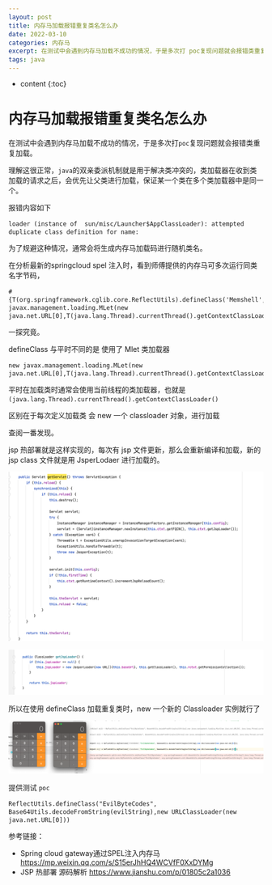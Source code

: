 ```yaml
---
layout: post
title: 内存马加载报错重复类名怎么办
date: 2022-03-10
categories: 内存马
excerpt: 在测试中会遇到内存马加载不成功的情况，于是多次打 poc复现问题就会报错类重复加载。发现了一个小 tip 使用新的类加载器规避掉类名重复的情况。
tags: java 
---
```


* content
{:toc}

# 内存马加载报错重复类名怎么办

在测试中会遇到内存马加载不成功的情况，于是多次打`poc`复现问题就会报错类重复加载。

理解这很正常，`java`的双亲委派机制就是用于解决类冲突的，类加载器在收到类加载的请求之后，会优先让父类进行加载，保证某一个类在多个类加载器中是同一个。

报错内容如下
```
loader (instance of  sun/misc/Launcher$AppClassLoader): attempted  duplicate class definition for name:
```

为了规避这种情况，通常会将生成内存马加载码进行随机类名。

在分析最新的springcloud spel 注入时，看到师傅提供的内存马可多次运行同类名字节码，

```
#{T(org.springframework.cglib.core.ReflectUtils).defineClass('Memshell',T(org.springframework.util.Base64Utils).decodeFromString('yv66vgAAA....'),new javax.management.loading.MLet(new java.net.URL[0],T(java.lang.Thread).currentThread().getContextClassLoader())).doInject()}
```

一探究竟。

defineClass 与平时不同的是 使用了 Mlet 类加载器

```
new javax.management.loading.MLet(new java.net.URL[0],T(java.lang.Thread).currentThread().getContextClassLoader())
```

平时在加载类时通常会使用当前线程的类加载器，也就是 `(java.lang.Thread).currentThread().getContextClassLoader()`

区别在于每次定义加载类 会 new 一个 classloader 对象，进行加载

查阅一番发现。

jsp 热部署就是这样实现的，每次有 jsp 文件更新，那么会重新编译和加载，新的 jsp class 文件就是用 JsperLodaer 进行加载的。

![1646901848744.png](/img/memshell/1646901848744.png)

![993781409db773eae1c6d1b1cbb155ae.png](/img/memshell/3a1b33d67004423fac610a80505dafe7.png)

所以在使用 defineClass 加载重复类时，new 一个新的 Classloader 实例就行了

![af17e79998d2996b21bf5baa06eab840.png](/img/memshell/04b2ecf8f12d4b8a968fda1825271cc2.png)

提供测试 `poc`

```
ReflectUtils.defineClass("EvilByteCodes", Base64Utils.decodeFromString(evilString),new URLClassLoader(new java.net.URL[0]))
```

参考链接：

- Spring cloud gateway通过SPEL注入内存马 https://mp.weixin.qq.com/s/S15erJhHQ4WCVfF0XxDYMg
- JSP 热部署 源码解析 https://www.jianshu.com/p/01805c2a1036